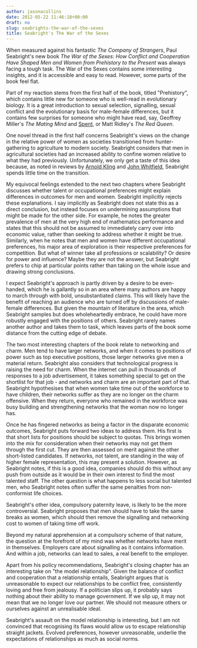 ```yaml
---
author: jasonacollins
date: 2012-05-22 11:46:18+00:00
draft: no
slug: seabrights-the-war-of-the-sexes
title: Seabright's The War of the Sexes
---
```


When measured against his fantastic *The Company of Strangers*, Paul Seabright's new book *The War of the Sexes: How Conflict and Cooperation Have Shaped Men and Women from Prehistory to the Present* was always facing a tough task. The War of the Sexes contains some interesting insights, and it is accessible and easy to read. However, some parts of the book feel flat.

Part of my reaction stems from the first half of the book, titled "Prehistory", which contains little new for someone who is well-read in evolutionary biology. It is a great introduction to sexual selection, signalling, sexual conflict and the evolutionary basis for male-female differences, but it contains few surprises for someone who might have read, say, Geoffrey Miller's *The Mating Mind* and [Spent](https://jasoncollins.blog/millers-spent-sex-evolution-and-consumer-behavior/), or Matt Ridley's *The Red Queen*.

One novel thread in the first half concerns Seabright's views on the change in the relative power of women as societies transitioned from hunter-gathering to agriculture to modern society. Seabright considers that men in agricultural societies had an increased ability to confine women relative to what they had previously. Unfortunately, we only get a taste of this idea because, as noted in reviews by [Arnold Kling](http://econlog.econlib.org/archives/2012/04/self-recommendi_3.html) and [John Whitfield](http://paulseabright.com/wp-content/uploads/2012/04/John-Whitfield-in-Nature.pdf), Seabright spends little time on the transition.

My equivocal feelings extended to the next two chapters where Seabright discusses whether talent or occupational preferences might explain differences in outcomes for men and women. Seabright implicitly rejects these explanations. I say implicitly as Seabright does not state this as a direct conclusion, but instead focuses on undermining assumptions that might be made for the other side. For example, he notes the greater prevalence of men at the very high end of mathematics performance and states that this should not be assumed to immediately carry over into economic value, rather than seeking to address whether it might be true. Similarly, when he notes that men and women have different occupational preferences, his major area of exploration is their respective preferences for competition. But what of winner take all professions or scalability? Or desire for power and influence? Maybe they are not the answer, but Seabright prefers to chip at particular points rather than taking on the whole issue and drawing strong conclusions.

I expect Seabright's approach is partly driven by a desire to be even-handed, which he is gallantly so in an area where many authors are happy to march through with bold, unsubstantiated claims. This will likely have the benefit of reaching an audience who are turned off by discussions of male-female differences. But given the mountain of literature in the area, which Seabright samples but does wholeheartedly embrace, he could have more robustly engaged with the positions of others. Seabright rarely names another author and takes them to task, which leaves parts of the book some distance from the cutting edge of debate.

The two most interesting chapters of the book relate to networking and charm. Men tend to have larger networks, and when it comes to positions of power such as top executive positions, those larger networks give men a material return. Seabright also considers that technological progress is raising the need for charm. When the internet can pull in thousands of responses to a job advertisement, it takes something special to get on the shortlist for that job - and networks and charm are an important part of that. Seabright hypothesises that when women take time out of the workforce to have children, their networks suffer as they are no longer on the charm offensive. When they return, everyone who remained in the workforce was busy building and strengthening networks that the woman now no longer has.

Once he has fingered networks as being a factor in the disparate economic outcomes, Seabright puts forward two ideas to address them. His first is that short lists for positions should be subject to quotas. This brings women into the mix for consideration when their networks may not get them through the first cut. They are then assessed on merit against the other short-listed candidates. If networks, not talent, are standing in the way of higher female representation, this may present a solution. However, as Seabright notes, if this is a good idea, companies should do this without any push from outside as it would be in their own interest to find the most talented staff. The other question is what happens to less social but talented men, who Seabright notes often suffer the same penalties from non-conformist life choices.

Seabright's other idea, compulsory paternity leave, is likely to be the more controversial. Seabright proposes that men should have to take the same breaks as women, which should then remove the signalling and networking cost to women of taking time off work.

Beyond my natural apprehension at a compulsory scheme of that nature, the question at the forefront of my mind was whether networks have merit in themselves. Employers care about signalling as it contains information. And within a job, networks can lead to sales, a real benefit to the employer.

Apart from his policy recommendations, Seabright's closing chapter has an interesting take on "the model relationship". Given the balance of conflict and cooperation that a relationship entails, Seabright argues that is unreasonable to expect our relationships to be conflict free, consistently loving and free from jealousy. If a politician slips up, it probably says nothing about their ability to manage government. If we slip up, it may not mean that we no longer love our partner. We should not measure others or ourselves against an unrealisable ideal.

Seabright's assault on the model relationship is interesting, but I am not convinced that recognising its flaws would allow us to escape relationship straight jackets. Evolved preferences, however unreasonable, underlie the expectations of relationships as much as social norms.
